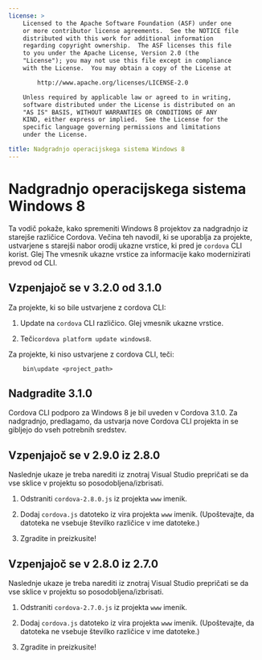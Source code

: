 ```yaml
---
license: >
    Licensed to the Apache Software Foundation (ASF) under one
    or more contributor license agreements.  See the NOTICE file
    distributed with this work for additional information
    regarding copyright ownership.  The ASF licenses this file
    to you under the Apache License, Version 2.0 (the
    "License"); you may not use this file except in compliance
    with the License.  You may obtain a copy of the License at

        http://www.apache.org/licenses/LICENSE-2.0

    Unless required by applicable law or agreed to in writing,
    software distributed under the License is distributed on an
    "AS IS" BASIS, WITHOUT WARRANTIES OR CONDITIONS OF ANY
    KIND, either express or implied.  See the License for the
    specific language governing permissions and limitations
    under the License.

title: Nadgradnjo operacijskega sistema Windows 8
---
```


# Nadgradnjo operacijskega sistema Windows 8

Ta vodič pokaže, kako spremeniti Windows 8 projektov za nadgradnjo iz starejše različice Cordova. Večina teh navodil, ki se uporablja za projekte, ustvarjene s starejši nabor orodij ukazne vrstice, ki pred je `cordova` CLI korist. Glej The vmesnik ukazne vrstice za informacije kako modernizirati prevod od CLI.

## Vzpenjajoč se v 3.2.0 od 3.1.0

Za projekte, ki so bile ustvarjene z cordova CLI:

1.  Update na `cordova` CLI različico. Glej vmesnik ukazne vrstice.

2.  Teči`cordova platform update windows8`.

Za projekte, ki niso ustvarjene z cordova CLI, teči:

        bin\update <project_path>
    

## Nadgradite 3.1.0

Cordova CLI podporo za Windows 8 je bil uveden v Cordova 3.1.0. Za nadgradnjo, predlagamo, da ustvarja nove Cordova CLI projekta in se gibljejo do vseh potrebnih sredstev.

## Vzpenjajoč se v 2.9.0 iz 2.8.0

Naslednje ukaze je treba narediti iz znotraj Visual Studio prepričati se da vse sklice v projektu so posodobljena/izbrisati.

1.  Odstraniti `cordova-2.8.0.js` iz projekta `www` imenik.

2.  Dodaj `cordova.js` datoteko iz vira projekta `www` imenik. (Upoštevajte, da datoteka ne vsebuje številko različice v ime datoteke.)

3.  Zgradite in preizkusite!

## Vzpenjajoč se v 2.8.0 iz 2.7.0

Naslednje ukaze je treba narediti iz znotraj Visual Studio prepričati se da vse sklice v projektu so posodobljena/izbrisati.

1.  Odstraniti `cordova-2.7.0.js` iz projekta `www` imenik.

2.  Dodaj `cordova.js` datoteko iz vira projekta `www` imenik. (Upoštevajte, da datoteka ne vsebuje številko različice v ime datoteke.)

3.  Zgradite in preizkusite!